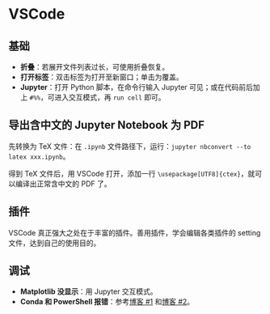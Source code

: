 # VSCode

## 基础

- **折叠**：若展开文件列表过长，可使用折叠恢复。
- **打开标签**：双击标签为打开至新窗口；单击为覆盖。
- **Jupyter**：打开 Python 脚本，在命令行输入 Jupyter 可见；或在代码前后加上 `#%%`，可进入交互模式，再 `run cell` 即可。

## 导出含中文的 Jupyter Notebook 为 PDF

先转换为 TeX 文件：在 `.ipynb` 文件路径下，运行：`jupyter nbconvert --to latex xxx.ipynb`。

得到 TeX 文件后，用 VSCode 打开，添加一行 `\usepackage[UTF8]{ctex}`，就可以编译出正常含中文的 PDF 了。

## 插件

VSCode 真正强大之处在于丰富的插件。善用插件，学会编辑各类插件的 setting 文件，达到自己的使用目的。

## 调试

- **Matplotlib 没显示**：用 Jupyter 交互模式。
- **Conda 和 PowerShell 报错**：参考[博客 #1](https://blog.csdn.net/chencaw/article/details/89035571) 和[博客 #2](https://blog.csdn.net/cskywit/article/details/99202520)。
